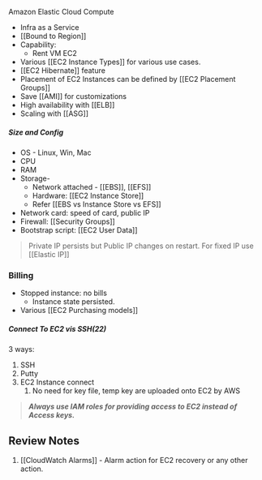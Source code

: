 Amazon Elastic Cloud Compute

- Infra as a Service
- [[Bound to Region]]
- Capability:
	- Rent VM EC2
- Various [[EC2 Instance Types]]  for various use cases.
- [[EC2 Hibernate]] feature
- Placement of EC2 Instances can be defined by [[EC2 Placement Groups]]
- Save [[AMI]] for customizations
- High availability with [[ELB]]
- Scaling with [[ASG]]
##### Size and Config
- OS - Linux, Win, Mac
- CPU
- RAM
- Storage- 
	- Network attached - [[EBS]], [[EFS]]
	- Hardware: [[EC2 Instance Store]]
	-  Refer [[EBS vs Instance Store vs EFS]]
- Network card: speed of card, public IP
- Firewall: [[Security Groups]]
- Bootstrap script: [[EC2 User Data]]

> Private IP persists but Public IP changes on restart.
> For fixed IP use [[Elastic IP]]
### Billing
- Stopped instance: no bills
	- Instance state persisted.
- Various [[EC2 Purchasing models]]
##### Connect To EC2 vis SSH(22)
3 ways:
1. SSH
2. Putty
3. EC2 Instance connect
	1. No need for key file, temp key are uploaded onto EC2 by AWS
	
> ***Always use IAM roles for providing access to EC2 instead of Access keys.***

## Review Notes 
1. [[CloudWatch Alarms]] - Alarm action for EC2 recovery or any other action.